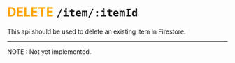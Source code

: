 # <span style="color: orange">DELETE</span> `/item/:itemId`

This api should be used to delete an existing item in Firestore.

------------------

NOTE : Not yet implemented.